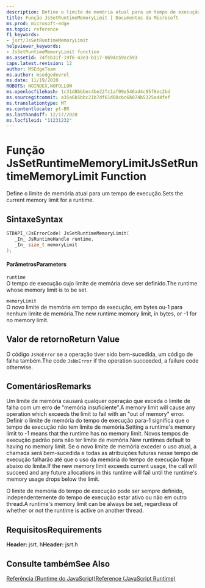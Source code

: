 ```yaml
---
description: Define o limite de memória atual para um tempo de execução.
title: Função JsSetRuntimeMemoryLimit | Documentos da Microsoft
ms.prod: microsoft-edge
ms.topic: reference
f1_keywords:
- jsrt/JsSetRuntimeMemoryLimit
helpviewer_keywords:
- JsSetRuntimeMemoryLimit function
ms.assetid: 74feb31f-19f6-43e3-b117-0694c59ac593
caps.latest.revision: 12
author: MSEdgeTeam
ms.author: msedgedevrel
ms.date: 11/19/2020
ROBOTS: NOINDEX,NOFOLLOW
ms.openlocfilehash: 1c31d8bbbec4be22fc1af09e546ad4c95f8ec2bd
ms.sourcegitcommit: a35a6b5bbc21b7df61d08cbc6b074b5325ad4fef
ms.translationtype: MT
ms.contentlocale: pt-BR
ms.lasthandoff: 12/17/2020
ms.locfileid: "11231232"
---
```

# <span data-ttu-id="26ebf-103">Função JsSetRuntimeMemoryLimit</span><span class="sxs-lookup"><span data-stu-id="26ebf-103">JsSetRuntimeMemoryLimit Function</span></span>

<span data-ttu-id="26ebf-104">Define o limite de memória atual para um tempo de execução.</span><span class="sxs-lookup"><span data-stu-id="26ebf-104">Sets the current memory limit for a runtime.</span></span>  
  
## <span data-ttu-id="26ebf-105">Sintaxe</span><span class="sxs-lookup"><span data-stu-id="26ebf-105">Syntax</span></span>  
  
```cpp  
STDAPI_(JsErrorCode) JsSetRuntimeMemoryLimit(  
   _In_ JsRuntimeHandle runtime,  
   _In_ size_t memoryLimit  
);  
```  
  
#### <span data-ttu-id="26ebf-106">Parâmetros</span><span class="sxs-lookup"><span data-stu-id="26ebf-106">Parameters</span></span>  
 `runtime`  
 <span data-ttu-id="26ebf-107">O tempo de execução cujo limite de memória deve ser definido.</span><span class="sxs-lookup"><span data-stu-id="26ebf-107">The runtime whose memory limit is to be set.</span></span>  
  
 `memoryLimit`  
 <span data-ttu-id="26ebf-108">O novo limite de memória em tempo de execução, em bytes ou-1 para nenhum limite de memória.</span><span class="sxs-lookup"><span data-stu-id="26ebf-108">The new runtime memory limit, in bytes, or -1 for no memory limit.</span></span>  
  
## <span data-ttu-id="26ebf-109">Valor de retorno</span><span class="sxs-lookup"><span data-stu-id="26ebf-109">Return Value</span></span>  
 <span data-ttu-id="26ebf-110">O código `JsNoError` se a operação tiver sido bem-sucedida, um código de falha também.</span><span class="sxs-lookup"><span data-stu-id="26ebf-110">The code `JsNoError` if the operation succeeded, a failure code otherwise.</span></span>  
  
## <span data-ttu-id="26ebf-111">Comentários</span><span class="sxs-lookup"><span data-stu-id="26ebf-111">Remarks</span></span>  
 <span data-ttu-id="26ebf-112">Um limite de memória causará qualquer operação que exceda o limite de falha com um erro de "memória insuficiente".</span><span class="sxs-lookup"><span data-stu-id="26ebf-112">A memory limit will cause any operation which exceeds the limit to fail with an "out of memory" error.</span></span> <span data-ttu-id="26ebf-113">Definir o limite de memória do tempo de execução para-1 significa que o tempo de execução não tem limite de memória.</span><span class="sxs-lookup"><span data-stu-id="26ebf-113">Setting a runtime's memory limit to -1 means that the runtime has no memory limit.</span></span> <span data-ttu-id="26ebf-114">Novos tempos de execução padrão para não ter limite de memória.</span><span class="sxs-lookup"><span data-stu-id="26ebf-114">New runtimes default to having no memory limit.</span></span> <span data-ttu-id="26ebf-115">Se o novo limite de memória exceder o uso atual, a chamada será bem-sucedida e todas as atribuições futuras nesse tempo de execução falharão até que o uso da memória do tempo de execução fique abaixo do limite.</span><span class="sxs-lookup"><span data-stu-id="26ebf-115">If the new memory limit exceeds current usage, the call will succeed and any future allocations in this runtime will fail until the runtime's memory usage drops below the limit.</span></span>  
  
 <span data-ttu-id="26ebf-116">O limite de memória do tempo de execução pode ser sempre definido, independentemente do tempo de execução estar ativo ou não em outro thread.</span><span class="sxs-lookup"><span data-stu-id="26ebf-116">A runtime's memory limit can be always be set, regardless of whether or not the runtime is active on another thread.</span></span>  
  
## <span data-ttu-id="26ebf-117">Requisitos</span><span class="sxs-lookup"><span data-stu-id="26ebf-117">Requirements</span></span>  
 <span data-ttu-id="26ebf-118">**Header:** jsrt. h</span><span class="sxs-lookup"><span data-stu-id="26ebf-118">**Header:** jsrt.h</span></span>  
  
## <span data-ttu-id="26ebf-119">Consulte também</span><span class="sxs-lookup"><span data-stu-id="26ebf-119">See Also</span></span>  
 [<span data-ttu-id="26ebf-120">Referência (Runtime do JavaScript)</span><span class="sxs-lookup"><span data-stu-id="26ebf-120">Reference (JavaScript Runtime)</span></span>](../chakra-hosting/reference-javascript-runtime.md)
